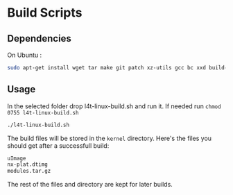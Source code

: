 # Build Scripts

## Dependencies

On Ubuntu :

```sh
sudo apt-get install wget tar make git patch xz-utils gcc bc xxd build-essential bison flex python3 kmod u-boot-tools
```

## Usage

In the selected folder drop l4t-linux-build.sh and run it.
If needed run `chmod 0755 l4t-linux-build.sh`
```sh
./l4t-linux-build.sh
```

The build files will be stored in the `kernel` directory.
Here's the files you should get after a successfull build:
```txt
uImage
nx-plat.dtimg
modules.tar.gz
```

The rest of the files and directory are kept for later builds.
